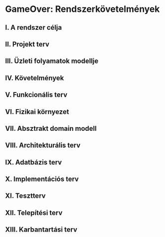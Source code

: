 # GameOver: Rendszerkövetelmények

## I. A rendszer célja

## II. Projekt terv

## III. Üzleti folyamatok modellje

## IV. Követelmények

## V. Funkcionális terv

## VI. Fizikai környezet

## VII. Absztrakt domain modell

## VIII. Architekturális terv

## IX. Adatbázis terv

## X. Implementációs terv

## XI. Tesztterv

## XII. Telepítési terv

## XIII. Karbantartási terv
